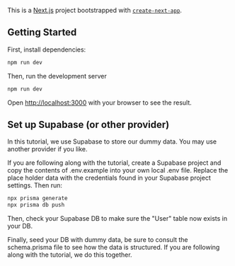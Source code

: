 This is a [Next.js](https://nextjs.org/) project bootstrapped with [`create-next-app`](https://github.com/vercel/next.js/tree/canary/packages/create-next-app).

## Getting Started

First, install dependencies:

```bash
npm run dev
```

Then, run the development server

```bash
npm run dev
```

Open [http://localhost:3000](http://localhost:3000) with your browser to see the result.

## Set up Supabase (or other provider)

In this tutorial, we use Supabase to store our dummy data. You may use another provider if you like.

If you are following along with the tutorial, create a Supabase project and copy the contents of .env.example into your own local .env file. Replace the place holder data with the credentials found in your Supabase project settings. Then run:

```bash
npx prisma generate
npx prisma db push
```

Then, check your Supabase DB to make sure the "User" table now exists in your DB.

Finally, seed your DB with dummy data, be sure to consult the schema.prisma file to see how the data is structured. If you are following along with the tutorial, we do this together.
